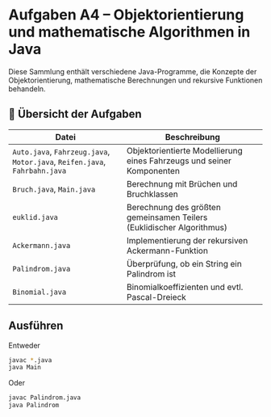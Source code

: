 # Aufgaben A4 – Objektorientierung und mathematische Algorithmen in Java

Diese Sammlung enthält verschiedene Java-Programme, die Konzepte der Objektorientierung, mathematische Berechnungen und rekursive Funktionen behandeln.

## 📂 Übersicht der Aufgaben

| Datei             | Beschreibung                                                          |
|-------------------|------------------------------------------------------------------------|
| `Auto.java`, `Fahrzeug.java`, `Motor.java`, `Reifen.java`, `Fahrbahn.java` | Objektorientierte Modellierung eines Fahrzeugs und seiner Komponenten |
| `Bruch.java`, `Main.java`       | Berechnung mit Brüchen und Bruchklassen            |
| `euklid.java`     | Berechnung des größten gemeinsamen Teilers (Euklidischer Algorithmus)  |
| `Ackermann.java`  | Implementierung der rekursiven Ackermann-Funktion                     |
| `Palindrom.java`  | Überprüfung, ob ein String ein Palindrom ist                          |
| `Binomial.java`   | Binomialkoeffizienten und evtl. Pascal-Dreieck                        |

## Ausführen

Entweder
```bash
javac *.java
java Main
```

Oder
```bash
javac Palindrom.java
java Palindrom
```
